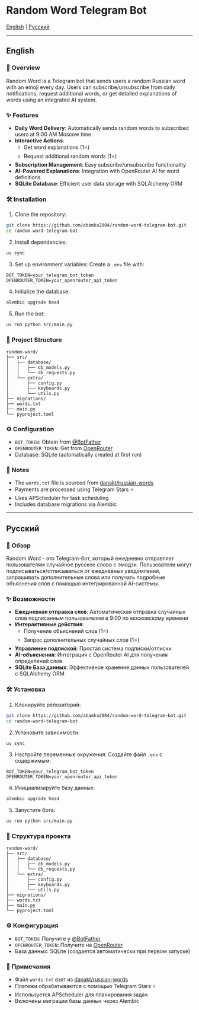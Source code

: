 # Random Word Telegram Bot

[English](#english) | [Русский](#русский)

---

## English

### 🌟 Overview

Random Word is a Telegram bot that sends users a random Russian word with an emoji every day. Users can
subscribe/unsubscribe from daily notifications, request additional words, or get detailed explanations of words using an
integrated AI system.

### ✨ Features

- **Daily Word Delivery**: Automatically sends random words to subscribed users at 9:00 AM Moscow time
- **Interactive Actions**:
    - Get word explanations (1⭐)
    - Request additional random words (1⭐)
- **Subscription Management**: Easy subscribe/unsubscribe functionality
- **AI-Powered Explanations**: Integration with OpenRouter AI for word definitions
- **SQLite Database**: Efficient user data storage with SQLAlchemy ORM

### 🛠️ Installation

1. Clone the repository:

```bash
git clone https://github.com/abamka2004/random-word-telegram-bot.git
cd random-word-telegram-bot
```

2. Install dependencies:

```bash
uv sync
```

3. Set up environment variables:
   Create a `.env` file with:

```env
BOT_TOKEN=your_telegram_bot_token
OPENROUTER_TOKEN=your_openrouter_api_token
```

4. Initialize the database:

```bash
alembic upgrade head
```

5. Run the bot:

```bash
uv run python src/main.py
```

### 📁 Project Structure

```
random-word/
├── src/
│   ├── database/
│   │   ├── db_models.py
│   │   └── db_requests.py
│   └── extra/
│       ├── config.py
│       ├── keyboards.py
│       └── utils.py
├── migrations/
├── words.txt
├── main.py
└── pyproject.toml
```

### ⚙️ Configuration

- `BOT_TOKEN`: Obtain from [@BotFather](https://t.me/BotFather)
- `OPENROUTER_TOKEN`: Get from [OpenRouter](https://openrouter.ai)
- Database: SQLite (automatically created at first run)

### 📝 Notes

- The `words.txt` file is sourced from [danakt/russian-words](https://github.com/danakt/russian-words)
- Payments are processed using Telegram Stars ⭐
- Uses APScheduler for task scheduling
- Includes database migrations via Alembic

---

## Русский

### 🌟 Обзор

Random Word - это Telegram-бот, который ежедневно отправляет пользователям случайное русское слово с эмодзи.
Пользователи могут подписываться/отписываться от ежедневных уведомлений, запрашивать дополнительные слова или получать
подробные объяснения слов с помощью интегрированной AI-системы.

### ✨ Возможности

- **Ежедневная отправка слов**: Автоматическая отправка случайных слов подписанным пользователям в 9:00 по московскому
  времени
- **Интерактивные действия**:
    - Получение объяснений слов (1⭐)
    - Запрос дополнительных случайных слов (1⭐)
- **Управление подпиской**: Простая система подписки/отписки
- **AI-объяснения**: Интеграция с OpenRouter AI для получения определений слов
- **SQLite База данных**: Эффективное хранение данных пользователей с SQLAlchemy ORM

### 🛠️ Установка

1. Клонируйте репозиторий:

```bash
git clone https://github.com/abamka2004/random-word-telegram-bot.git
cd random-word-telegram-bot
```

2. Установите зависимости:

```bash
uv sync
```

3. Настройте переменные окружения:
   Создайте файл `.env` с содержимым:

```env
BOT_TOKEN=your_telegram_bot_token
OPENROUTER_TOKEN=your_openrouter_api_token
```

4. Инициализируйте базу данных:

```bash
alembic upgrade head
```

5. Запустите бота:

```bash
uv run python src/main.py
```

### 📁 Структура проекта

```
random-word/
├── src/
│   ├── database/
│   │   ├── db_models.py
│   │   └── db_requests.py
│   └── extra/
│       ├── config.py
│       ├── keyboards.py
│       └── utils.py
├── migrations/
├── words.txt
├── main.py
└── pyproject.toml
```

### ⚙️ Конфигурация

- `BOT_TOKEN`: Получите у [@BotFather](https://t.me/BotFather)
- `OPENROUTER_TOKEN`: Получите на [OpenRouter](https://openrouter.ai)
- База данных: SQLite (создается автоматически при первом запуске)

### 📝 Примечания

- Файл `words.txt` взят из [danakt/russian-words](https://github.com/danakt/russian-words)
- Платежи обрабатываются с помощью Telegram Stars ⭐
- Используется APScheduler для планирования задач
- Включены миграции базы данных через Alembic